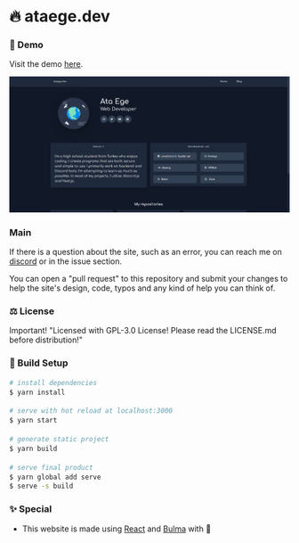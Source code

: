 # 🔥 ataege.dev

### 🔧 Demo

Visit the demo [here](https://ataege.dev).

![a](/static/readmeBannerImage.png)

### Main

If there is a question about the site, such as an error, you can reach me on [discord](https://discord.com/users/320280473932922893) or in the issue section.

You can open a "pull request" to this repository and submit your changes to help the site's design, code, typos and any kind of help you can think of.

### ⚖️ License

Important! "Licensed with GPL-3.0 License! Please read the LICENSE.md before distribution!"

### 📩 Build Setup

```bash
# install dependencies
$ yarn install

# serve with hot reload at localhost:3000
$ yarn start

# generate static project
$ yarn build

# serve final product
$ yarn global add serve
$ serve -s build
```

### ✨ Special

- This website is made using [React](https://reactjs.org) and [Bulma](https://bulma.io/) with 💙